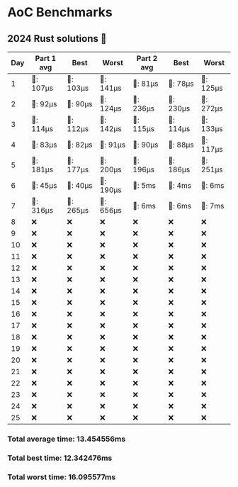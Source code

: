 # AoC Benchmarks
## 2024 Rust solutions 🤠 
| Day | Part 1 avg | Best | Worst | Part 2 avg | Best | Worst |
| --- | --- | --- | --- | --- | --- | --- |
|1|🦀: 107µs|🦀: 103µs|🦀: 141µs|🦀: 81µs|🦀: 78µs|🦀: 125µs|
|2|🦀: 92µs|🦀: 90µs|🦀: 124µs|🦀: 236µs|🦀: 230µs|🦀: 272µs|
|3|🦀: 114µs|🦀: 112µs|🦀: 142µs|🦀: 115µs|🦀: 114µs|🦀: 133µs|
|4|🦀: 83µs|🦀: 82µs|🦀: 91µs|🦀: 90µs|🦀: 88µs|🦀: 117µs|
|5|🦀: 181µs|🦀: 177µs|🦀: 200µs|🦀: 196µs|🦀: 186µs|🦀: 251µs|
|6|🦀: 45µs|🦀: 40µs|🦀: 190µs|💅: 5ms|💅: 4ms|💅: 6ms|
|7|🦀: 316µs|🦀: 265µs|🦀: 656µs|💅: 6ms|💅: 6ms|💅: 7ms|
|8|❌|❌|❌|❌|❌|❌|
|9|❌|❌|❌|❌|❌|❌|
|10|❌|❌|❌|❌|❌|❌|
|11|❌|❌|❌|❌|❌|❌|
|12|❌|❌|❌|❌|❌|❌|
|13|❌|❌|❌|❌|❌|❌|
|14|❌|❌|❌|❌|❌|❌|
|15|❌|❌|❌|❌|❌|❌|
|16|❌|❌|❌|❌|❌|❌|
|17|❌|❌|❌|❌|❌|❌|
|18|❌|❌|❌|❌|❌|❌|
|19|❌|❌|❌|❌|❌|❌|
|20|❌|❌|❌|❌|❌|❌|
|21|❌|❌|❌|❌|❌|❌|
|22|❌|❌|❌|❌|❌|❌|
|23|❌|❌|❌|❌|❌|❌|
|24|❌|❌|❌|❌|❌|❌|
|25|❌|❌|❌|❌|❌|❌|
### Total average time: 13.454556ms
### Total best time: 12.342476ms
### Total worst time: 16.095577ms

